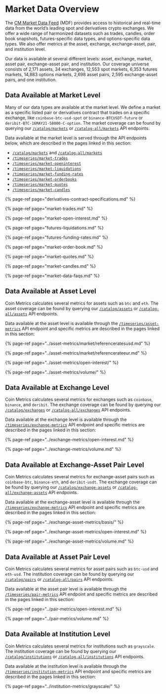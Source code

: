 # Market Data Overview

The [CM Market Data Feed](https://coinmetrics.io/market-data-feed/) \(MDF\) provides access to historical and real-time data from the world’s leading spot and derivatives crypto exchanges. We offer a wide range of harmonized datasets such as trades, candles, order book snapshots, futures-specific data types, and options-specific data types. We also offer metrics at the asset, exchange, exchange-asset, pair, and institution level. 

Our data is available at several different levels: asset, exchange, market, asset pair, exchange-asset pair, and institution. Our coverage universe consists of 2,171 assets, 34 exchanges, 12,553 spot markets, 6,353 futures markets, 14,883 options markets, 2,698 asset pairs, 2,595 exchange-asset pairs, and one institution. 

## Data Available at Market Level 

Many of our data types are available at the market level. We define a market as a specific listed pair or derivatives contract that trades on a specific exchange, like `coinbase-btc-usd-spot` or `binance-BTCUSDT-future` or `deribit-BTC-16MAY21-58000-C-option`. The market coverage can be found by querying our [`/catalog/markets`](https://docs.coinmetrics.io/api/v4#operation/getCatalogMarkets) or [`/catalog-all/markets`](https://docs.coinmetrics.io/api/v4#operation/getCatalogAllMarkets) API endpoints.

Data available at the market level is served through the API endpoints below, which are described in the pages linked in this section: 

* [`/catalog/markets`](https://docs.coinmetrics.io/api/v4#operation/getCatalogMarkets) and [`/catalog-all/markets`](https://docs.coinmetrics.io/api/v4#operation/getCatalogAllMarkets)
* [`/timeseries/market-trades`](https://docs.coinmetrics.io/api/v4#operation/getTimeseriesMarketTrades)
* [`/timeseries/market-openinterest`](https://docs.coinmetrics.io/api/v4#operation/getTimeseriesMarketOpenIntereset)
* [`/timeseries/market-liquidations`](https://docs.coinmetrics.io/api/v4#operation/getTimeseriesMarketLiquidations)
* [`/timeseries/market-funding-rates`](https://docs.coinmetrics.io/api/v4#operation/getTimeseriesMarketFundingRates)
* [`/timeseries/market-orderbooks`](https://docs.coinmetrics.io/api/v4#operation/getTimeseriesMarketOrderbooks)
* [`/timeseries/market-quotes`](https://docs.coinmetrics.io/api/v4#operation/getTimeseriesMarketQuotes)
* [`/timeseries/market-candles`](https://docs.coinmetrics.io/api/v4#operation/getTimeseriesMarketCandles)

{% page-ref page="derivatives-contract-specifications.md" %}

{% page-ref page="market-trades.md" %}

{% page-ref page="market-open-interest.md" %}

{% page-ref page="futures-liquidations.md" %}

{% page-ref page="futures-funding-rates.md" %}

{% page-ref page="market-order-book.md" %}

{% page-ref page="market-quotes.md" %}

{% page-ref page="market-candles.md" %}

{% page-ref page="market-data-faqs.md" %}

## Data Available at Asset Level 

Coin Metrics calculates several metrics for assets such as `btc` and `eth`. The asset coverage can be found by querying our [`/catalog/assets`](https://docs.coinmetrics.io/api/v4#operation/getCatalogAssets) or [`/catalog-all/assets`](https://docs.coinmetrics.io/api/v4#operation/getCatalogAllAssets) API endpoints.

Data available at the asset level is available through the [`/timeseries/asset-metrics`](https://docs.coinmetrics.io/api/v4#operation/getTimeseriesAssetMetrics) API endpoint and specific metrics are described in the pages linked in this section: 

{% page-ref page="../asset-metrics/market/referenceratesusd.md" %}

{% page-ref page="../asset-metrics/market/referencerateeur.md" %}

{% page-ref page="../asset-metrics/open-interest/" %}

{% page-ref page="../asset-metrics/volume/" %}

## Data Available at Exchange Level 

Coin Metrics calculates several metrics for exchanges such as `coinbase`, `binance`, and `deribit`. The exchange coverage can be found by querying our [`/catalog/exchanges`](https://docs.coinmetrics.io/api/v4#operation/getCatalogExchanges) or [`/catalog-all/exchanges`](https://docs.coinmetrics.io/api/v4#operation/getCatalogAllExchanges) API endpoints.

Data available at the exchange level is available through the [`/timeseries/exchange-metrics`](https://docs.coinmetrics.io/api/v4#operation/getTimeseriesExchangeMetrics) API endpoint and specific metrics are described in the pages linked in this section: 

{% page-ref page="../exchange-metrics/open-interest.md" %}

{% page-ref page="../exchange-metrics/volume.md" %}

## Data Available at Exchange-Asset Pair Level 

Coin Metrics calculates several metrics for exchange-asset pairs such as `coinbase-btc`, `binance-eth`, and `deribit-usdt`. The exchange coverage can be found by querying our [`/catalog/exchange-assets`](https://docs.coinmetrics.io/api/v4#operation/getCatalogExchangeAssets) or [`/catalog-all/exchange-assets`](https://docs.coinmetrics.io/api/v4#operation/getCatalogAllExchangeAssets) API endpoints.

Data available at the exchange-asset level is available through the [`/timeseries/exchange-metrics`](https://docs.coinmetrics.io/api/v4#operation/getTimeseriesExchangeMetrics) API endpoint and specific metrics are described in the pages linked in this section: 

{% page-ref page="../exchange-asset-metrics/basis/" %}

{% page-ref page="../exchange-asset-metrics/open-interest.md" %}

{% page-ref page="../exchange-asset-metrics/volume.md" %}

## Data Available at Asset Pair Level 

Coin Metrics calculates several metrics for asset pairs such as `btc-usd` and `eth-usd`. The institution coverage can be found by querying our [`/catalog/pairs`](https://docs.coinmetrics.io/api/v4#operation/getCatalogAssetPairs) or [`/catalog-all/pairs`](https://docs.coinmetrics.io/api/v4#operation/getCatalogAllAssetPairs) API endpoints.

Data available at the asset pair level is available through the [`/timeseries/pair-metrics`](https://docs.coinmetrics.io/api/v4#operation/getTimeseriesPairMetrics) API endpoint and specific metrics are described in the pages linked in this section: 

{% page-ref page="../pair-metrics/open-interest.md" %}

{% page-ref page="../pair-metrics/volume.md" %}

## Data Available at Institution Level 

Coin Metrics calculates several metrics for institutions such as `grayscale`. The institution coverage can be found by querying our [`/catalog/institutions`](https://docs.coinmetrics.io/api/v4#operation/getCatalogInstitutions) or [`/catalog-all/institutions`](https://docs.coinmetrics.io/api/v4#operation/getCatalogAllInstitutions) API endpoints.

Data available at the institution level is available through the [`/timeseries/institution-metrics`](https://docs.coinmetrics.io/api/v4#operation/getTimeseriesInstitutionMetrics) API endpoint and specific metrics are described in the pages linked in this section: 

{% page-ref page="../institution-metrics/grayscale/" %}

